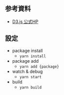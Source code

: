 ## 参考資料
- [D3.js 公式HP](https://d3js.org/)

## 設定
- package install
	- `yarn install`
- package add
	- `yarn add {package}`
- watch & debug
	- `yarn start`
- build
	- `yarn build`

